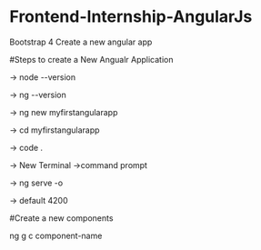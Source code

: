 # Frontend-Internship-AngularJs
Bootstrap 4
Create a new angular app

#Steps to create a New Angualr Application

-> node --version

-> ng --version

-> ng new myfirstangularapp

-> cd myfirstangularapp

-> code .

-> New Terminal ->command prompt

-> ng serve -o

-> default 4200

#Create a new components

ng g c component-name